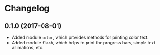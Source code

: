 # Changelog

## 0.1.0 (2017-08-01)

- Added module `color`, which provides methods for printing color text.
- Added module `flash`, which helps to print the progress bars, simple text animations, etc.